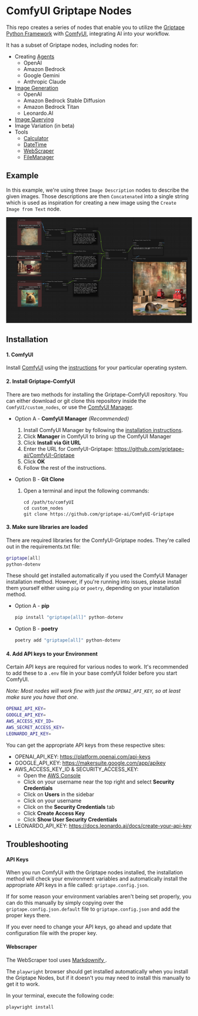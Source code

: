 # ComfyUI Griptape Nodes

This repo creates a series of nodes that enable you to utilize the [Griptape Python Framework](https://github.com/griptape-ai/griptape/) with [ComfyUI](https://github.com/comfyanonymous/ComfyUI), integrating AI into your workflow.

It has a subset of Griptape nodes, including nodes for:

* Creating [Agents](https://docs.griptape.ai/stable/griptape-framework/structures/agents/)
    * OpenAI
    * Amazon Bedrock 
    * Google Gemini
    * Anthropic Claude
* [Image Generation](https://docs.griptape.ai/stable/griptape-framework/structures/tasks/#image-generation-tasks)
    * OpenAI
    * Amazon Bedrock Stable Diffusion
    * Amazon Bedrock Titan
    * Leonardo.AI
* [Image Querying](https://docs.griptape.ai/stable/griptape-framework/structures/tasks/#image-query-task)
* Image Variation (in beta)
* Tools
    * [Calculator](https://docs.griptape.ai/stable/griptape-tools/official-tools/calculator/)
    * [DateTime](https://docs.griptape.ai/stable/griptape-tools/official-tools/date-time/)
    * [WebScraper](https://docs.griptape.ai/stable/griptape-tools/official-tools/web-scraper)
    * [ FileManager ](https://docs.griptape.ai/stable/griptape-tools/official-tools/web-scraper)

## Example

In this example, we're using three `Image Description` nodes to describe the given images. Those descriptions are then `Concatenated` into a single string which is used as inspiration for creating a new image using the `Create Image from Text` node.

![Three image descriptions being used to generate a new image](docs/images/image_descriptions_to_image.png)

## Installation

#### 1. ComfyUI

Install [ComfyUI](https://github.com/comfyanonymous/ComfyUI) using the [instructions](https://github.com/comfyanonymous/ComfyUI?tab=readme-ov-file#installing) for your particular operating system.

#### 2. Install Griptape-ComfyUI

There are two methods for installing the Griptape-ComfyUI repository. You can either download or git clone this repository inside the `ComfyUI/custom_nodes`, or use the [ComfyUI Manager](https://github.com/ltdrdata/ComfyUI-Manager).

* Option A - **ComfyUI Manager** _(Recommended)_

    1. Install ComfyUI Manager by following the [installation instructions](https://github.com/ltdrdata/ComfyUI-Manager#installation).
    2. Click **Manager** in ComfyUI to bring up the ComfyUI Manager
    3. Click **Install via Git URL**
    4. Enter the URL for ComfyUI-Griptape: https://github.com/griptape-ai/ComfyUI-Griptape
    5. Click **OK**
    6. Follow the rest of the instructions.

* Option B - **Git Clone**

    1. Open a terminal and input the following commands:

        ```
        cd /path/to/comfyUI
        cd custom_nodes
        git clone https://github.com/griptape-ai/ComfyUI-Griptape
        ```

#### 3. Make sure libraries are loaded

There are required libraries for the ComfyUI-Griptape nodes. They're called out in the requirements.txt file:

```bash
griptape[all]
python-dotenv
```

These should get installed automatically if you used the ComfyUI Manager installation method. However, if you're running into issues, please install them yourself either using `pip` or `poetry`, depending on your installation method.

* Option A - **pip**

    ```bash
    pip install "griptape[all]" python-dotenv
    ```

* Option B - **poetry**

    ```bash
    poetry add "griptape[all]" python-dotenv
    ```


#### 4. Add API keys to your Environment

Certain API keys are required for various nodes to work. It's recommended to add these to a `.env` file in your base comfyUI folder before you start ComfyUI. 

_Note: Most nodes will work fine with just the `OPENAI_API_KEY`, so at least make sure you have that one._

```bash
OPENAI_API_KEY=
GOOGLE_API_KEY=
AWS_ACCESS_KEY_ID=
AWS_SECRET_ACCESS_KEY=
LEONARDO_API_KEY=
```

You can get the appropriate API keys from these respective sites:

* OPENAI_API_KEY: https://platform.openai.com/api-keys
* GOOGLE_API_KEY: https://makersuite.google.com/app/apikey
* AWS_ACCESS_KEY_ID & SECURITY_ACCESS_KEY:
    * Open the [AWS Console](https://console.aws.amazon.com/)
    * Click on your username near the top right and select **Security Credentials**
    * Click on **Users** in the sidebar
    * Click on your username
    * Click on the **Security Credentials** tab
    * Click **Create Access Key**
    * Click **Show User Security Credentials**
* LEONARDO_API_KEY: https://docs.leonardo.ai/docs/create-your-api-key

## Troubleshooting

#### API Keys

When you run ComfyUI with the Griptape nodes installed, the installation method will check your environment variables and automatically install the appropriate API keys in a file called: `griptape.config.json`.

If for some reason your environment variables aren't being set properly, you can do this manually by simply copying over the `griptape.config.json.default` file to `griptape.config.json` and add the proper keys there.

If you ever need to change your API keys, go ahead and update that configuration file with the proper key.

#### Webscraper

The WebScraper tool uses [ Markdownify ](https://docs.griptape.ai/stable/reference/griptape/drivers/web_scraper/markdownify_web_scraper_driver/). 

The `playwright` browser should get installed automatically when you install the Griptape Nodes, but if it doesn't you may need to install this manually to get it to work.

In your terminal, execute the following code:

```
playwright install
```
